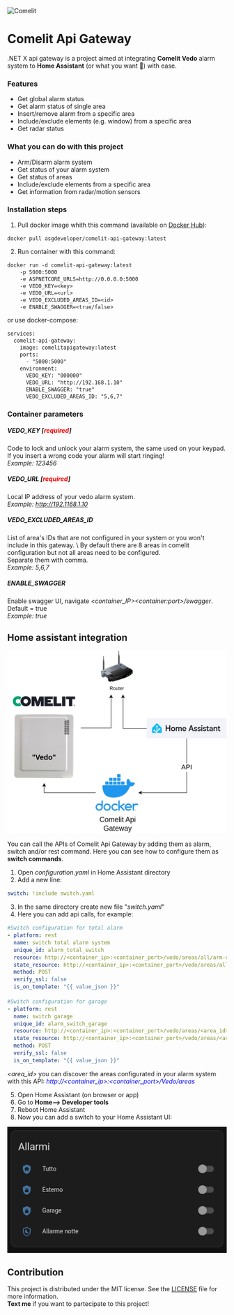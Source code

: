 
![Comelit](https://pro.comelitgroup.com/images/logo.svg)

# Comelit Api Gateway
.NET X api gateway is a project aimed at integrating **Comelit Vedo** alarm system to **Home Assistant** (or what you want 🙂) with ease.

### Features
* Get global alarm status
* Get alarm status of single area
* Insert/remove alarm from a specific area
* Include/exclude elements (e.g. window) from a specific area
* Get radar status 

### What you can do with this project
* Arm/Disarm alarm system
* Get status of your alarm system
* Get status of areas
* Include/exclude elements from a specific area
* Get information from radar/motion sensors

### Installation steps

1. Pull docker image whith this command (available on [Docker Hub](https://raw.githubusercontent.com/Asganafer/comelit-api-gateway/e85dcaa167111795297a7ff18cc93ef3db384656/docs/images/comelit-logo.svg)):
~~~
docker pull asgdeveloper/comelit-api-gateway:latest
~~~
2. Run container with this command:
~~~
docker run -d comelit-api-gateway:latest
    -p 5000:5000
    -e ASPNETCORE_URLS=http://0.0.0.0:5000
    -e VEDO_KEY=<key>
    -e VEDO_URL=<url>
    -e VEDO_EXCLUDED_AREAS_ID=<id>
    -e ENABLE_SWAGGER=<true/false>
~~~
or use docker-compose:
~~~
services:
  comelit-api-gateway:
    image: comelitapigateway:latest
    ports:
      - "5000:5000"         
    environment:
      VEDO_KEY: "000000"
      VEDO_URL: "http://192.168.1.10"
      ENABLE_SWAGGER: "true"
      VEDO_EXCLUDED_AREAS_ID: "5,6,7"
~~~


### Container parameters

##### VEDO_KEY [<span style="color:red">required</span>]
Code to lock and unlock your alarm system, the same used on your keypad.\
If you insert a wrong code your alarm will start ringing! \
_Example: 123456_
##### VEDO_URL [<span style="color:red">required</span>]
Local IP address of your vedo alarm system. \
_Example: http://192.1168.1.10_
##### VEDO_EXCLUDED_AREAS_ID
List of area's IDs that are not configured in your system or you won't include in this gateway. \ 
By default there are 8 areas in comelit configuration but not all areas need to be configured.\
Separate them with comma.\
_Example: 5,6,7_
##### ENABLE_SWAGGER
Enable swagger UI, navigate _\<container_IP>\<container:port>/swagger_. \
Default = true \
_Example: true_

## Home assistant integration
![Home assistant integration](https://raw.githubusercontent.com/Asganafer/comelit-api-gateway/refs/heads/main/docs/images/home-assistant-schema.jpg)

You can call the APIs of Comelit Api Gateway by adding them as alarm, switch and/or rest command. 
Here you can see how to configure them as **switch commands**.

1. Open _configuration.yaml_ in Home Assistant directory
1. Add a new line:
~~~yaml
switch: !include switch.yaml
~~~
3. In the same directory create new file "_switch.yaml_"
1. Here you can add api calls, for example:
~~~yaml
#Switch configuration for total alarm
- platform: rest
  name: switch total alarm system 
  unique_id: alarm_total_switch
  resource: http://<container_ip>:<container_port>/vedo/areas/all/arm-disarm
  state_resource: http://<container_ip>:<container_port>/vedo/areas/all/is-active
  method: POST
  verify_ssl: false
  is_on_template: "{{ value_json }}"

#Switch configuration for garage
- platform: rest
  name: switch garage
  unique_id: alarm_switch_garage
  resource: http://<container_ip>:<container_port>/vedo/areas/<area_id>/arm-disarm
  state_resource: http://<container_ip>:<container_port>/vedo/areas/<area_id>/is-active
  method: POST
  verify_ssl: false
  is_on_template: "{{ value_json }}"
~~~
_<area_id>_ you can discover the areas configurated in your alarm system with this API: <span style="color:blue">_http://<container_ip>:<container_port>/Vedo/areas_</span>

5. Open Home Assistant (on browser or app)
1. Go to **Home--> Developer tools**
1. Reboot Home Assistant
1. Now you can add a switch to your Home Assistant UI:

![Home assistant switch](https://raw.githubusercontent.com/Asganafer/comelit-api-gateway/refs/heads/main/docs/images/home-assistant-switch.png)


## Contribution
This project is distributed under the MIT license. See the [LICENSE](LICENSE) file for more information. \
**Text me** if you want to partecipate to this project!